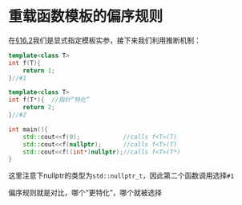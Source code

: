 # 重载函数模板的偏序规则

在[§16.2](https://github.com/Conzxy/CppTemplates_2nd/blob/main/ch16/16.2%20Overloading%20Function%20Templates.md)我们是显式指定模板实参，接下来我们利用推断机制：

```cpp
template<class T>
int f(T){
    return 1;
}//#1

template<class T>
int f(T*){	//指针“特化”
    return 2;
}//#2

int main(){
    std::cout<<f(0);			//calls f<T>(T)
    std::cout<<f(nullptr);		//calls f<T>(T)
    std::cout<<f((int*)nullptr);//calls f<T>(T*)
}
```

这里注意下nullptr的类型为`std::nullptr_t`，因此第二个函数调用选择`#1`

偏序规则就是对比，哪个“更特化”，哪个就被选择

